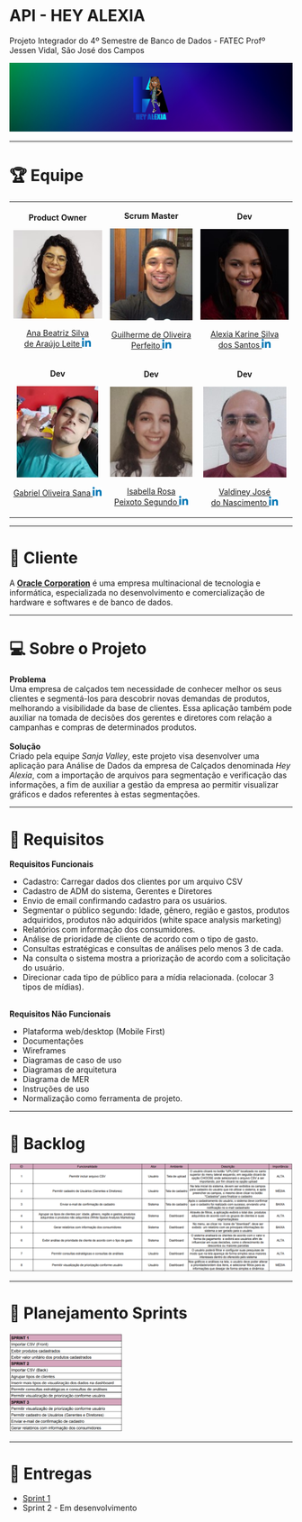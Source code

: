 # API - HEY ALEXIA
Projeto Integrador do 4º Semestre de Banco de Dados - FATEC Profº Jessen Vidal, São José dos Campos

<img src="https://github.com/EquipeFatec/api/blob/main/images/hey_alexia_banner.png"/>
<hr/>

# :trophy: Equipe

<center>
  <table align="center">
    <tr>
      <td align="center">
          <p><b>Product Owner</b></p>
          <p><img src="https://github.com/EquipeFatec/api/blob/main/images/Time/Ana.jpg"/></p>
          <p><a href="https://github.com/analeite">Ana Beatriz Silva <br/> de Araújo Leite </a>
          <a href="https://www.linkedin.com/mwlite/in/ana-beatriz-araujo"><img src="https://github.com/EquipeFatec/api/blob/main/images/linkedin.png"/></a></p>
      </td>
      <td align="center">
          <p><b>Scrum Master</b></p>
          <p><img src="https://github.com/EquipeFatec/api/blob/main/images/Time/Guilherme.jpg"/></p>
          <p><a href="https://github.com/guitambau">Guilherme de Oliveira <br/> Perfeito </a>
          <a href="https://www.linkedin.com/in/guilherme-perfeito-a76729168/"><img src="https://github.com/EquipeFatec/api/blob/main/images/linkedin.png"/></a></p>
        </td>
      <td align="center">
          <p><b>Dev</b></p>
          <p><img src="https://github.com/EquipeFatec/api/blob/main/images/Time/Alexia.jpg"/></p>
          <p><a href="https://github.com/alexiakarine">Alexia Karine Silva <br/> dos Santos </a>
          <a href="https://www.linkedin.com/in/alexia-karine-silva-5b0a79116/"><img src="https://github.com/EquipeFatec/api/blob/main/images/linkedin.png"/></a></p>
        </td>
    </tr>
    <tr>
      <td align="center">
          <p><b>Dev</b></p>
          <p><img src="https://github.com/EquipeFatec/api/blob/main/images/Time/Gabriel.jpg"/></p>
          <p><a href="https://github.com/gabsana">Gabriel Oliveira Sana </a>
          <a href="https://www.linkedin.com/in/gabriel-sana-ba91a4147/"><img src="https://github.com/EquipeFatec/api/blob/main/images/linkedin.png"/></a></p>
          <br/>
        </td>
      <td align="center">
          <p><b>Dev</b></p>
          <p><img src="https://github.com/EquipeFatec/api/blob/main/images/Time/Isabella.jpg"/></p>
          <p><a href="https://github.com/isarps">Isabella Rosa <br/> Peixoto Segundo </a>
          <a href="https://www.linkedin.com/in/isabellarps/"><img src="https://github.com/EquipeFatec/api/blob/main/images/linkedin.png"/></a></p>
        </td>
      <td align="center">
          <p><b>Dev</b></p>
          <p><img src="https://github.com/EquipeFatec/api/blob/main/images/Time/Valdiney.jpg"/></p>
          <p><a href="https://github.com/Valdineynascimento">Valdiney José <br/> do Nascimento </a>
          <a href="https://www.linkedin.com/in/valdiney-jos%C3%A9-do-nascimento-68a136214/"><img src="https://github.com/EquipeFatec/api/blob/main/images/linkedin.png"/></a></p>
       </td>
    </tr>
  </table>
 </center>


<hr/>

# :office: Cliente
A [**Oracle Corporation**](https://www.oracle.com/br/index.html) é uma empresa multinacional de tecnologia e informática, especializada no desenvolvimento e comercialização de hardware e softwares e de banco de dados. <br/>

<hr/>

# :computer: Sobre o Projeto
**Problema**
<br/>
Uma empresa de calçados tem necessidade de conhecer melhor os seus clientes e segmentá-los para descobrir novas demandas de produtos, melhorando a visibilidade da base de clientes. Essa aplicação também pode auxiliar na tomada de decisões dos gerentes e diretores com relação a campanhas e compras de determinados produtos.
<br/><br/>
**Solução**
<br/>
Criado pela equipe _Sanja Valley_, este projeto visa desenvolver uma aplicação para Análise de Dados da empresa de Calçados denominada _Hey Alexia_, com a importação de arquivos para segmentação e verificação das informações, a fim de auxiliar a gestão da empresa ao permitir visualizar gráficos e dados referentes à estas segmentações. <br/>

<hr/>

# :dart: Requisitos
**Requisitos Funcionais**
- Cadastro: Carregar dados dos clientes por um arquivo CSV
- Cadastro de ADM do sistema, Gerentes e Diretores
- Envio de email confirmando cadastro para os usuários.
- Segmentar o público segundo: Idade, gênero, região e gastos, produtos adquiridos, produtos não adquiridos (white space analysis marketing)
- Relatórios com informação dos consumidores. 
- Análise de prioridade de cliente de acordo com o tipo de gasto.
- Consultas estratégicas e consultas de análises pelo menos 3 de cada.
- Na consulta o sistema mostra a priorização de acordo com a solicitação do usuário.
- Direcionar cada tipo de público para a mídia relacionada. (colocar 3 tipos de mídias).
<br/><br/>

**Requisitos Não Funcionais**
- Plataforma web/desktop (Mobile First)
- Documentações
- Wireframes
- Diagramas de caso de uso
- Diagramas de arquitetura
- Diagrama de MER
- Instruções de uso
- Normalização como ferramenta de projeto. <br/>

<hr/>

# :memo: Backlog

<img src="https://github.com/EquipeFatec/api/blob/main/documents/product_backlog_v01.png/"><br/>

<hr/>

# :pushpin: Planejamento Sprints
<img src="https://github.com/EquipeFatec/api/blob/main/documents/planejamento_sprints_v01.png" style="width:40%"><br/>

<hr/>

# :open_file_folder: Entregas

- <a href="https://github.com/EquipeFatec/api/blob/main/documents/sprint1.md/">Sprint 1</a>
- Sprint 2 - Em desenvolvimento
